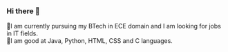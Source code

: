 ### Hi there 👋
🌱I am currently pursuing my BTech in ECE domain and I am looking for jobs in IT fields.\
🔭I am good at Java, Python, HTML, CSS and C languages.

<!--
**209x1a04d2/209x1a04d2** is a ✨ _special_ ✨ repository because its `README.md` (this file) appears on your GitHub profile.

Here are some ideas to get you started:

- 🔭 I’m currently working on ...
- 🌱 I’m currently learning ...
- 👯 I’m looking to collaborate on ...
- 🤔 I’m looking for help with ...
- 💬 Ask me about ...
- 📫 How to reach me: ...
- 😄 Pronouns: ...
- ⚡ Fun fact: ...
-->
